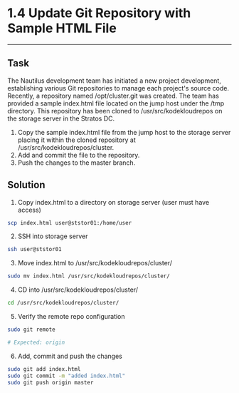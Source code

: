 # 1.4 Update Git Repository with Sample HTML File
---
## Task
The Nautilus development team has initiated a new project development, establishing various Git repositories to manage each project's source code. Recently, a repository named /opt/cluster.git was created. The team has provided a sample index.html file located on the jump host under the /tmp directory. This repository has been cloned to /usr/src/kodekloudrepos on the storage server in the Stratos DC.

1. Copy the sample index.html file from the jump host to the storage server placing it within the cloned repository at /usr/src/kodekloudrepos/cluster.
2. Add and commit the file to the repository.
3. Push the changes to the master branch.
## Solution
1. Copy index.html to a directory on storage server (user must have access)
```bash
scp index.html user@ststor01:/home/user
```
2. SSH into storage server
```bash
ssh user@ststor01
```
3. Move index.html to /usr/src/kodekloudrepos/cluster/
```bash
sudo mv index.html /usr/src/kodekloudrepos/cluster/
```
4. CD into /usr/src/kodekloudrepos/cluster/
```bash
cd /usr/src/kodekloudrepos/cluster/
```
5. Verify the remote repo configuration
```bash
sudo git remote

# Expected: origin
```
6. Add, commit and push the changes
```bash
sudo git add index.html
sudo git commit -m "added index.html"
sudo git push origin master
```
